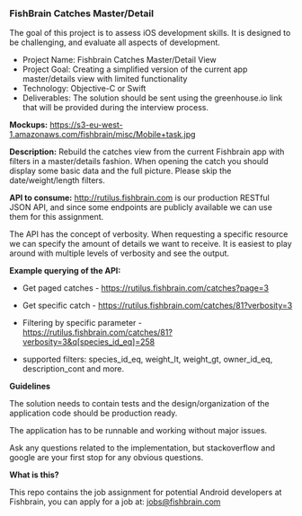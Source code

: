 ### FishBrain Catches Master/Detail

The goal of this project is to assess iOS development skills. It is designed to be challenging, and evaluate all aspects of development.

- Project Name: Fishbrain Catches Master/Detail View
- Project Goal: Creating a simplified version of the current app master/details view with limited functionality
- Technology: Objective-C or Swift 
- Deliverables: The solution should be sent using the greenhouse.io link that will be provided during the interview process.

**Mockups:** https://s3-eu-west-1.amazonaws.com/fishbrain/misc/Mobile+task.jpg

**Description:** Rebuild the catches view from the current Fishbrain app with filters in a master/details fashion. When opening the catch you should display some basic data and the full picture. Please skip the date/weight/length filters.

**API to consume:** http://rutilus.fishbrain.com is our production RESTful JSON API, and since some endpoints are publicly available we can use them for this assignment.

The API has the concept of verbosity. When requesting a specific resource we can specify the amount of details we want to receive. It is easiest to play around with multiple levels of verbosity and see the output.

**Example querying of the API:**

- Get paged catches - https://rutilus.fishbrain.com/catches?page=3
- Get specific catch - https://rutilus.fishbrain.com/catches/81?verbosity=3

- Filtering by specific parameter - https://rutilus.fishbrain.com/catches/81?verbosity=3&q[species_id_eq]=258

- supported filters: species_id_eq, weight_lt, weight_gt, owner_id_eq, description_cont and more. 

**Guidelines**

The solution needs to contain tests and the design/organization of the application code should be production ready. 

The application has to be runnable and working without major issues.

Ask any questions related to the implementation, but stackoverflow and google are your first stop for any obvious questions.

**What is this?**

This repo contains the job assignment for potential Android developers at Fishbrain, you can apply for a job at: jobs@fishbrain.com

